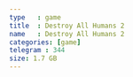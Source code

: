 ```yaml
---
type   : game
title  : Destroy All Humans 2
name   : Destroy All Humans 2
categories: [game]
telegram : 344
size: 1.7 GB
---
```




